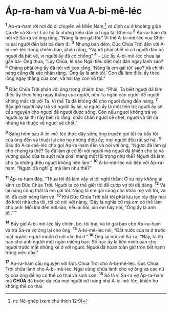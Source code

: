 # Áp-ra-ham và Vua A-bi-mê-léc
<sup><b>1</b></sup> Áp-ra-ham rời nơi đó di chuyển về Miền Nam,[^1-7fdfe878-123d-442a-a083-2c0f449e8a50] và định cư ở khoảng giữa Ca-đe và Su-rơ. Lúc họ là những kiều dân cư ngụ tại Ghê-ra <sup><b>2</b></sup> Áp-ra-ham đã nói về Sa-ra vợ ông rằng, “Nàng là em gái tôi.” Vì thế A-bi-mê-léc vua Ghê-ra sai người đến bắt bà đem đi. <sup><b>3</b></sup> Nhưng ban đêm, Đức Chúa Trời đến với A-bi-mê-léc trong chiêm bao, phán rằng, “Ngươi phải chết vì cớ người đàn bà ngươi đã bắt về, vì người ấy đã có chồng” <sup><b>4</b></sup> – Lúc ấy A-bi-mê-léc chưa lại gần bà– Ông thưa, “Lạy Chúa, lẽ nào Ngài tiêu diệt một dân ngay lành sao? <sup><b>5</b></sup> Chẳng phải ông ấy đã nói với con rằng, ‘Nàng là em gái tôi’ sao? Và chính nàng cũng đã xác nhận rằng, ‘Ông ấy là anh tôi.’ Con đã làm điều ấy theo lòng ngay thẳng của con, và hai tay con vô tội.”

<sup><b>6</b></sup> Đức Chúa Trời phán với ông trong chiêm bao, “Phải, Ta biết ngươi đã làm điều ấy theo lòng ngay thẳng của ngươi, nên Ta ngăn cản ngươi để ngươi không mắc tội với Ta. Vì thế Ta đã không để cho ngươi đụng đến nàng. <sup><b>7</b></sup> Bây giờ ngươi hãy trả vợ người ấy lại, vì người ấy là một tiên tri; người ấy sẽ cầu nguyện cho ngươi để ngươi được sống. Còn nếu ngươi không trả vợ người ấy lại thì hãy biết rõ rằng: chắc chắn ngươi sẽ chết, ngươi và tất cả những kẻ thuộc về ngươi sẽ chết.”

<sup><b>8</b></sup> Sáng hôm sau A-bi-mê-léc thức dậy sớm; ông truyền gọi tất cả bầy tôi của ông đến và thuật lại cho họ những điều ấy; mọi người đều rất sợ hãi. <sup><b>9</b></sup> Sau đó A-bi-mê-léc cho gọi Áp-ra-ham đến và nói với ông, “Ngươi đã làm gì cho chúng ta thế? Ta đã làm gì có lỗi với ngươi mà ngươi đã khiến cho ta và vương quốc của ta suýt nữa phải mang một tội trọng như thế? Ngươi đã làm cho ta những điều ngươi không nên làm.” <sup><b>10</b></sup> A-bi-mê-léc nói tiếp với Áp-ra-ham, “Ngươi đã nghĩ gì mà làm như thế?”

<sup><b>11</b></sup> Áp-ra-ham đáp, “Thưa tôi đã làm vậy vì tôi nghĩ thầm: Ở xứ này không ai kính sợ Đức Chúa Trời. Người ta có thể giết tôi để cướp vợ tôi dễ dàng. <sup><b>12</b></sup> Vả lại nàng cũng thật là em gái tôi. Nàng là em gái cùng cha khác mẹ với tôi, và tôi đã cưới nàng làm vợ. <sup><b>13</b></sup> Khi Đức Chúa Trời bắt tôi phải lưu lạc rày đây mai đó khỏi nhà cha tôi, tôi có nói với nàng, ‘Đây là nghĩa cử mà em có thể làm cho anh: Mỗi khi đến nơi nào, nếu ai hỏi, xin em hãy nói, “Ông ấy là anh tôi.”’”

<sup><b>14</b></sup> Bấy giờ A-bi-mê-léc lấy chiên, bò, tôi trai, và tớ gái ban cho Áp-ra-ham và trả Sa-ra vợ ông lại cho ông. <sup><b>15</b></sup> A-bi-mê-léc nói, “Đất nước của ta ở trước mặt ngươi; ngươi muốn ở nơi nào thì ở.” <sup><b>16</b></sup> Ông lại nói với Sa-ra, “Nầy, ta đã ban cho anh ngươi một ngàn miếng bạc. Số bạc ấy là tiền minh oan cho ngươi trước mặt những kẻ ở với ngươi. Ngươi đã hoàn toàn giữ tròn tiết hạnh trong việc này.”

<sup><b>17</b></sup> Áp-ra-ham cầu nguyện với Đức Chúa Trời cho A-bi-mê-léc. Đức Chúa Trời chữa lành cho A-bi-mê-léc. Ngài cũng chữa lành cho vợ ông và các nữ tỳ của ông để họ có thể có thai và sinh con. <sup><b>18</b></sup> Số là vì Sa-ra vợ Áp-ra-ham mà **CHÚA** đã buộc dạ của mọi người nữ trong nhà A-bi-mê-léc, khiến họ không thể có thai.

[^1-7fdfe878-123d-442a-a083-2c0f449e8a50]: nt: Nê-ghép (xem chú thích 12:9)